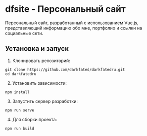 # dfsite - Персональный сайт

Персональный сайт, разработанный с использованием Vue.js, представляющий информацию обо мне, портфолио и ссылки на социальные сети.

## Установка и запуск

1. Клонировать репозиторий:

```
git clone https://github.com/darkfated/darkfatedru.git
cd darkfatedru
```

2. Установить зависимости:

```
npm install
```

3. Запустить сервер разработки:

```
npm run serve
```

4. Для сборки проекта:

```
npm run build
```
